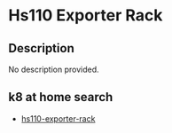 # Hs110 Exporter Rack

## Description

No description provided.

## k8 at home search

- [hs110-exporter-rack](https://nanne.dev/k8s-at-home-search/#/hs110-exporter-rack)
